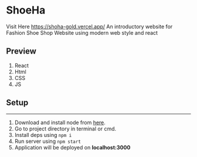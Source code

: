 # ShoeHa
Visit Here https://shoha-gold.vercel.app/
An introductory website for Fashion Shoe Shop Website using modern web style and react
## Preview

1. React
2. Html
3. CSS
4. JS

## Setup
___
1. Download and install node from [here](https://nodejs.org/en/download/).
2. Go to project directory in terminal or cmd.
3. Install deps using `npm i`
4. Run server using `npm start`
5. Application will be deployed on **localhost:3000**

